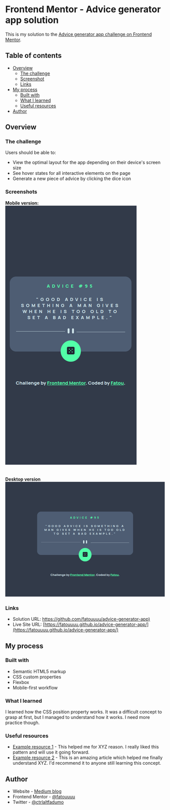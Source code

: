 # Frontend Mentor - Advice generator app solution

This is my solution to the [Advice generator app challenge on Frontend Mentor](https://www.frontendmentor.io/challenges/advice-generator-app-QdUG-13db).

## Table of contents

- [Overview](#overview)
  - [The challenge](#the-challenge)
  - [Screenshot](#screenshot)
  - [Links](#links)
- [My process](#my-process)
  - [Built with](#built-with)
  - [What I learned](#what-i-learned)
  - [Useful resources](#useful-resources)
- [Author](#author)

## Overview

### The challenge

Users should be able to:

- View the optimal layout for the app depending on their device's screen size
- See hover states for all interactive elements on the page
- Generate a new piece of advice by clicking the dice icon

### Screenshots

**Mobile version:**
<br/>
![mobile version](./images/Screenshot%20from%202023-03-13%2009-31-05.png)
<br/>
<br>
<br>
**Desktop version**
<br/>
![desktop version](./images/Screenshot%20from%202023-03-13%2009-31-33.png)

### Links

- Solution URL: [https://github.com/fatouuuu/advice-generator-app)](https://github.com/fatouuuu/advice-generator-app)
- Live Site URL: [https://fatouuuu.github.io/advice-generator-app/](https://fatouuuu.github.io/advice-generator-app/)

## My process

### Built with

- Semantic HTML5 markup
- CSS custom properties
- Flexbox
- Mobile-first workflow

### What I learned

I learned how the CSS position property works. It was a difficult concept to grasp at first, but I managed to understand how it works. I need more practice though.

### Useful resources

- [Example resource 1](https://www.example.com) - This helped me for XYZ reason. I really liked this pattern and will use it going forward.
- [Example resource 2](https://www.example.com) - This is an amazing article which helped me finally understand XYZ. I'd recommend it to anyone still learning this concept.

## Author

- Website - [Medium blog](https://medium.com/@sntnoire)
- Frontend Mentor - [@fatouuuu](https://www.frontendmentor.io/profile/fatouuuu)
- Twitter - [@ctrlaltfadumo](https://twitter.com/ctrlaltfadumo)
